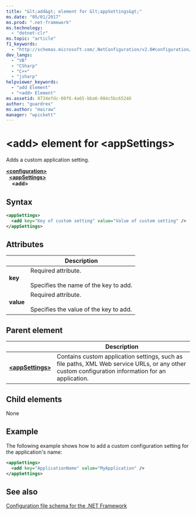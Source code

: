 ```yaml
---
title: "&lt;add&gt; element for &lt;appSettings&gt;"
ms.date: "05/01/2017"
ms.prod: ".net-framework"
ms.technology: 
  - "dotnet-clr"
ms.topic: "article"
f1_keywords: 
  - "http://schemas.microsoft.com/.NetConfiguration/v2.0#configuration/appSettings/add"
dev_langs: 
  - "VB"
  - "CSharp"
  - "C++"
  - "jsharp"
helpviewer_keywords: 
  - "add Element"
  - "<add> Element"
ms.assetid: 8734efdc-00f6-4a65-bba6-084c5bc65246
author: "guardrex"
ms.author: "mairaw"
manager: "wpickett"
---
```


# \<add> element for \<appSettings>

Adds a custom application setting.

[**\<configuration>**](~/docs/framework/configure-apps/file-schema/configuration-element.md)   
&nbsp;&nbsp;[**\<appSettings>**](~/docs/framework/configure-apps/file-schema/appsettings/appsettings-element-for-configuration.md)   
&nbsp;&nbsp;&nbsp;&nbsp;**\<add>**

## Syntax

```xml
<appSettings>
  <add key="Key of custom setting" value="Value of custom setting" />
</appSettings>
```

## Attributes

|           | Description |
| --------- | ----------- |
| **key**   | Required attribute.<br><br>Specifies the name of the key to add. |
| **value** | Required attribute.<br><br>Specifies the value of the key to add. |

## Parent element

|     | Description |
| --- | ----------- |
| [**\<appSettings>**](~/docs/framework/configure-apps/file-schema/appsettings/appsettings-element-for-configuration.md) | Contains custom application settings, such as file paths, XML Web service URLs, or any other custom configuration information for an application. |

## Child elements

None

## Example

The following example shows how to add a custom configuration setting for the application's name:

```xml
<appSettings>
  <add key="ApplicationName" value="MyApplication" />
</appSettings>
```

## See also

[Configuration file schema for the .NET Framework](~/docs/framework/configure-apps/file-schema/index.md)
